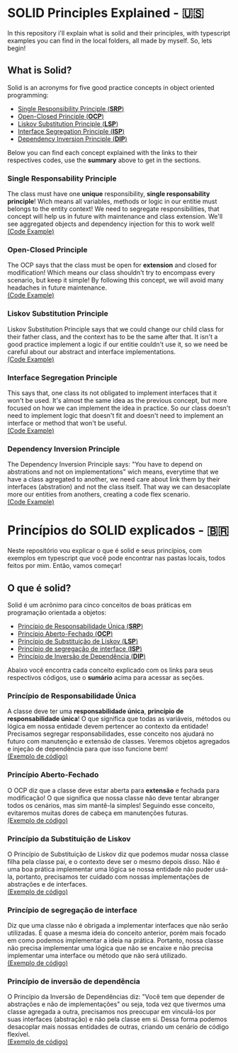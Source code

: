 # SOLID Principles Explained - 🇺🇸

In this repository i'll explain what is solid and their principles, with typescript examples you can find in the local folders, all made by myself. So, lets begin!

## What is Solid?
Solid is an acronyms for five good practice concepts in object oriented programming:
* [Single Responsibility Principle (__SRP__)](#srpUs)
* [Open-Closed Principle (__OCP__)](#ocpUs)
* [Liskov Substitution Principle (__LSP__)](#lspUs)
* [Interface Segregation Principle (__ISP__)](#ispUs)
* [Dependency Inversion Principle (__DIP__)](#dipUs)

Below you can find each concept explained with the links to their respectives codes, use the __summary__ above to get in the sections.

### Single Responsability Principle <a name="srpUs"></a>
The class must have one __unique__ responsibility, __single responsability principle__! Wich means all variables, methods or logic in our entitie must belongs to the entity context! We need to segregate responsibilities, that concept will
help us in future with maintenance and class extension. We'll see aggregated objects and dependency injection for this to work well!
<br />[(Code Example)](https://github.com/SirS4lute/SOLID-Principles/tree/master/srp)

### Open-Closed Principle <a name="ocpUs"></a>
The OCP says that the class must be open for __extension__ and closed for modification! Which means our class shouldn't try to encompass every scenario, but keep it simple! 
By following this concept, we will avoid many headaches in future maintenance. 
<br />[(Code Example)](https://github.com/SirS4lute/SOLID-Principles/tree/master/ocp)

### Liskov Substitution Principle <a name="lspUs"></a>
Liskov Substitution Principle says that we could change our child class for their father class, and the context has to be the same after that. It isn't a good practice implement a logic if our entitie couldn't use it, 
so we need be careful about our abstract and interface implementations.
<br />[(Code Example)](https://github.com/SirS4lute/SOLID-Principles/tree/master/lsp)

### Interface Segregation Principle <a name="ispUs"></a>
This says that, one class its not obligated to implement interfaces that it won't be used. It's almost the same idea as the previous concept, but more focused on how we can implement the idea in practice. 
So our class doesn't need to implement logic that doesn't fit and doesn't need to implement an interface or method that won't be useful.
<br />[(Code Example)](https://github.com/SirS4lute/SOLID-Principles/tree/master/isp)

### Dependency Inversion Principle <a name="dipUs"></a>
The Dependency Inversion Principle says: "You have to depend on abstrations and not on implementations" wich means, everytime that we have a class agregated to another, 
we need care about link them by their interfaces (abstration) and not the class itself. That way we can desacoplate more our entities from anothers, creating a code flex scenario.
<br />[(Code Example)](https://github.com/SirS4lute/SOLID-Principles/tree/master/dip)

# Princípios do SOLID explicados - 🇧🇷

Neste repositório vou explicar o que é solid e seus princípios, com exemplos em typescript que você pode encontrar nas pastas locais, todos feitos por mim. Então, vamos começar!

## O que é solid?
Solid é um acrônimo para cinco conceitos de boas práticas em programação orientada a objetos:
* [Princípio de Responsabilidade Única (__SRP__)](#srpBr)
* [Princípio Aberto-Fechado (__OCP__)](#ocpBr)
* [Princípio de Substituição de Liskov (__LSP__)](#lspBr)
* [Princípio de segregação de interface (__ISP__)](#ispBr)
* [Princípio de Inversão de Dependência (__DIP__)](#dipBr)

Abaixo você encontra cada conceito explicado com os links para seus respectivos códigos, use o __sumário__ acima para acessar as seções.

### Princípio de Responsabilidade Única <a name="srpBr"></a>
A classe deve ter uma __responsabilidade única__, __princípio de responsabilidade única__! O que significa que todas as variáveis, métodos ou lógica em nossa entidade devem pertencer ao contexto da entidade! 
Precisamos segregar responsabilidades, esse conceito nos ajudará no futuro com manutenção e extensão de classes. Veremos objetos agregados e injeção de dependência para que isso funcione bem!
<br />[(Exemplo de código)](https://github.com/SirS4lute/SOLID-Principles/tree/master/srp)

### Princípio Aberto-Fechado <a name="ocpBr"></a>
O OCP diz que a classe deve estar aberta para __extensão__ e fechada para modificação! O que significa que nossa classe não deve tentar abranger todos os cenários, mas sim mantê-la simples!
Seguindo esse conceito, evitaremos muitas dores de cabeça em manutenções futuras.
<br />[(Exemplo de código)](https://github.com/SirS4lute/SOLID-Principles/tree/master/ocp)

### Princípio da Substituição de Liskov <a name="lspBr"></a>
O Princípio de Substituição de Liskov diz que podemos mudar nossa classe filha pela classe pai, e o contexto deve ser o mesmo depois disso. Não é uma boa prática implementar uma lógica se nossa entidade não puder usá-la,
portanto, precisamos ter cuidado com nossas implementações de abstrações e de interfaces.
<br />[(Exemplo de código)](https://github.com/SirS4lute/SOLID-Principles/tree/master/lsp)

### Princípio de segregação de interface <a name="ispBr"></a>
Diz que uma classe não é obrigada a implementar interfaces que não serão utilizadas. É quase a mesma ideia do conceito anterior, porém mais focado em como podemos implementar a ideia na prática.
Portanto, nossa classe não precisa implementar uma lógica que não se encaixe e não precisa implementar uma interface ou método que não será utilizado.
<br />[(Exemplo de código)](https://github.com/SirS4lute/SOLID-Principles/tree/master/isp)

### Princípio de inversão de dependência <a name="dipBr"></a>
O Princípio da Inversão de Dependências diz: "Você tem que depender de abstrações e não de implementações" ou seja, toda vez que tivermos uma classe agregada a outra,
precisamos nos preocupar em vinculá-los por suas interfaces (abstração) e não pela classe em si. Dessa forma podemos desacoplar mais nossas entidades de outras, criando um cenário de código flexível.
<br />[(Exemplo de código)](https://github.com/SirS4lute/SOLID-Principles/tree/master/dip)
